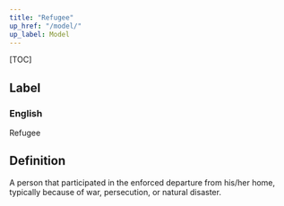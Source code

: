 ```yaml
---
title: "Refugee"
up_href: "/model/"
up_label: Model
---
```


[TOC]

## Label

### English
Refugee


## Definition
A person that participated in the enforced departure from his/her home, typically because of war, persecution, or natural disaster. 


    
